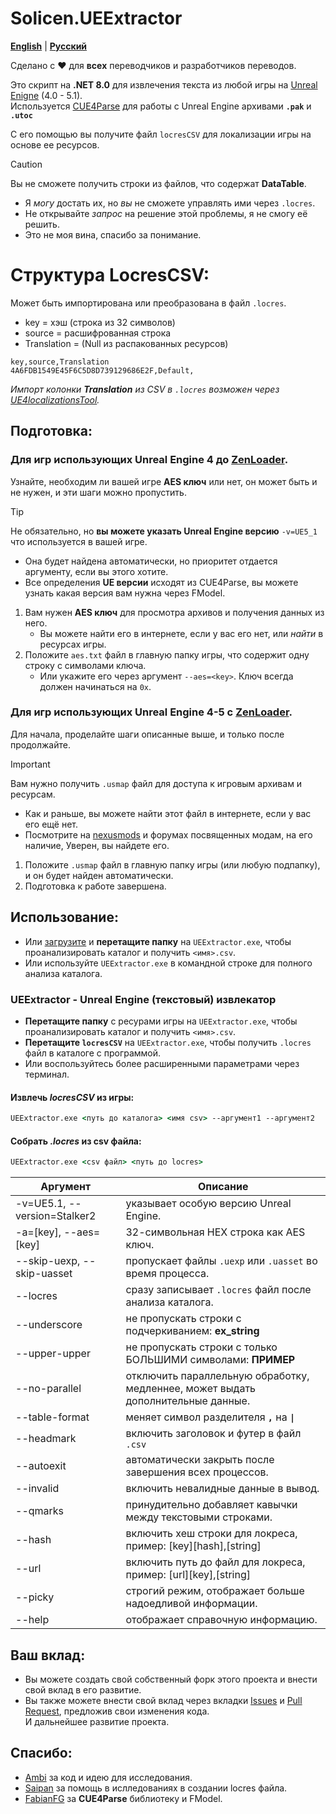 # Solicen.UEExtractor

[**English**](/README.md) | [**Русский**](./docs/ru/README.ru.md)

Сделано с ❤️ для **всех** переводчиков и разработчиков переводов.

Это скрипт на **.NET 8.0** для извлечения текста из любой игры на [Unreal Enigne](https://www.unrealengine.com/) (4.0 - 5.1).<br>Используется [CUE4Parse](https://github.com/FabianFG/CUE4Parse) для работы с Unreal Engine архивами **`.pak`** и **`.utoc`** 

С его помощью вы получите файл `locresCSV` для локализации игры на основе ее ресурсов.

> [!CAUTION]
> Вы не сможете получить строки из файлов, что содержат **DataTable**.
> - Я *могу* достать их, но *вы* не сможете управлять ими через `.locres`.
> - Не открывайте *запрос* на решение этой проблемы, я не смогу её решить. 
> - Это не моя вина, спасибо за понимание. 

# Структура LocresCSV:
Может быть импортирована или преобразована в файл `.locres`.
- key = хэш (строка из 32 символов) 
- source = расшифрованная строка
- Translation = (Null из распакованных ресурсов)
```
key,source,Translation
4A6FDB1549E45F6C5D8D739129686E2F,Default,
```
*Импорт колонки **Translation** из CSV в `.locres` возможен через [UE4localizationsTool](https://github.com/amrshaheen61/UE4LocalizationsTool).*

## Подготовка:
### Для игр использующих Unreal Engine 4 до [ZenLoader](https://dev.epicgames.com/documentation/en-us/unreal-engine/zen-loader-in-unreal-engine).
Узнайте, необходим ли вашей игре **AES ключ** или нет, он может быть и не нужен, и эти шаги можно пропустить.
> [!TIP]
> Не обязательно, но **вы можете указать Unreal Engine версию** `-v=UE5_1` что используется в вашей игре.
> - Она будет найдена автоматически, но приоритет отдается аргументу, если вы этого хотите.
> - Все определения **UE версии** исходят из CUE4Parse, вы можете узнать какая версия вам нужна через FModel.

1. Вам нужен **AES ключ** для просмотра архивов и получения данных из него. 
   - Вы можете найти его в интернете, если у вас его нет, или *найти* в ресурсах игры.
2. Положите `aes.txt` файл в главную папку игры, что содержит одну строку с символами ключа.
   - Или укажите его через аргумент `--aes=<key>`. Ключ всегда должен начинаться на `0x`.

###  Для игр использующих Unreal Engine 4-5 с [ZenLoader](https://dev.epicgames.com/documentation/en-us/unreal-engine/zen-loader-in-unreal-engine).
Для начала, проделайте шаги описанные выше, и только после продолжайте.
> [!IMPORTANT]
> Вам нужно получить `.usmap` файл для доступа к игровым архивам и ресурсам. 
> - Как и раньше, вы можете найти этот файл в интернете, если у вас его ещё нет.
> - Посмотрите на [nexusmods](https://www.nexusmods.com/) и форумах посвященных модам, на его наличие, Уверен, вы найдете его.

1. Положите `.usmap` файл в главную папку игры (или любую подпапку), и он будет найден автоматически. 
2. Подготовка к работе завершена.


## Использование:
* Или [загрузите](https://github.com/SolicenTEAM/UEExtractor/releases) и **перетащите папку** на `UEExtractor.exe`, чтобы проанализировать каталог и получить `<имя>.csv`.
* Или используйте `UEExtractor.exe` в командной строке для полного анализа каталога.

### UEExtractor - Unreal Engine (текстовый) извлекатор
- **Перетащите папку** с ресурами игры на `UEExtractor.exe`, чтобы проанализировать каталог и получить `<имя>.csv`. 
- **Перетащите `locresCSV`** на `UEExtractor.exe`, чтобы получить `.locres` файл в каталоге с программой.
- Или воспользуйтесь более расширенными параметрами через терминал.

#### Извлечь *locresCSV* из игры:
```cmd
UEExtractor.exe <путь до каталога> <имя csv> --аргумент1 --аргумент2
```

#### Собрать *.locres* из csv файла:
```cmd
UEExtractor.exe <csv файл> <путь до locres> 
```


| Аргумент | Описание |
|----------|-------------|
| -v=UE5.1, --version=Stalker2 | указывает особую версию Unreal Engine.
| -a=[key], --aes=[key] | 32-символьная HEX строка как AES ключ.
| --skip-uexp, --skip-uasset | пропускает файлы `.uexp` или `.uasset` во время процесса.
| --locres | сразу записывает `.locres` файл после анализа каталога.
| --underscore | не пропускать строки с подчеркиванием: **ex_string**
| --upper-upper | не пропускать строки с только БОЛЬШИМИ символами: **ПРИМЕР**
| --no-parallel | отключить параллельную обработку, медленнее, может выдать дополнительные данные.
| --table-format | меняет символ разделителя **`,`** на **`\|`**
| --headmark | включить заголовок и футер в файл `.csv`
| --autoexit | автоматически закрыть после завершения всех процессов.
| --invalid | включить невалидные данные в вывод.
| --qmarks | принудительно добавляет кавычки между текстовыми строками.
| --hash | включить хеш строки для локреса, пример: [key][hash],[string]
| --url | включить путь до файл для локреса, пример: [url][key],[string]
| --picky | строгий режим, отображает больше надоедливой информации.
| --help | отображает справочную информацию.


## Ваш вклад:
* Вы можете создать свой собственный форк этого проекта и внести свой вклад в его развитие.
* Вы также можете внести свой вклад через вкладки [Issues](https://github.com/SolicenTEAM/UEExtractor/issues) и [Pull Request](https://github.com/SolicenTEAM/UEExtractor/pulls), предложив свои изменения кода.<br>И дальнейшее развитие проекта. 

## Спасибо:
- [Ambi](https://github.com/JunkBeat) за код и идею для исследования. 
- [Saipan](https://github.com/Saipan0) за помощь в ислледованиях в создании locres файла.
- [FabianFG](https://github.com/FabianFG) за **CUE4Parse** библиотеку и FModel.
